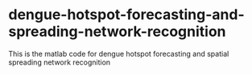 # dengue-hotspot-forecasting-and-spreading-network-recognition

This is the matlab code for dengue hotspot forecasting and spatial spreading network recognition
